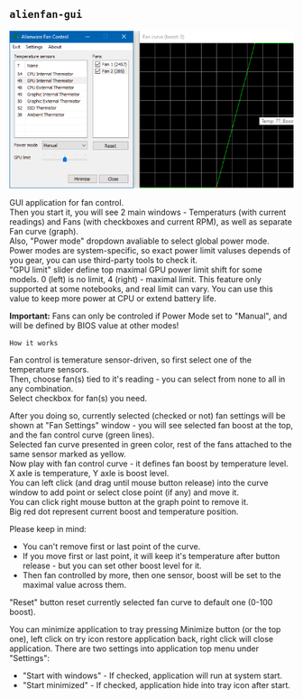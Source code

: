 ## `alienfan-gui`

![alienfan-gui](/Doc/img/alienfan.png?raw=true)

GUI application for fan control.  
Then you start it, you will see 2 main windows - Temperaturs (with current readings) and Fans (with checkboxes and current RPM), as well as separate Fan curve (graph).  
Also, "Power mode" dropdown avaliable to select global power mode. Power modes are system-specific, so exact power limit valuses depends of you gear, you can use third-party tools to check it.  
"GPU limit" slider define top maximal GPU power limit shift for some models. 0 (left) is no limit, 4 (right) - maximal limit. This feature only supported at some notebooks, and real limit can vary. You can use this value to keep more power at CPU or extend battery life.

**Important:** Fans can only be controled if Power Mode set to "Manual", and will be defined by BIOS value at other modes!

```
How it works
```

Fan control is temerature sensor-driven, so first select one of the temperature sensors.  
Then, choose fan(s) tied to it's reading - you can select from none to all in any combination.  
Select checkbox for fan(s) you need.

After you doing so, currently selected (checked or not) fan settings will be shown at "Fan Settings" window - you will see selected fan boost at the top, and the fan control curve (green lines).  
Selected fan curve presented in green color, rest of the fans attached to the same sensor marked as yellow.  
Now play with fan control curve - it defines fan boost by temperature level. X axle is temperature, Y axle is boost level.  
You can left click (and drag until mouse button release) into the curve window to add point or select close point (if any) and move it.  
You can click right mouse button at the graph point to remove it.  
Big red dot represent current boost and temperature position.  

Please keep in mind:
- You can't remove first or last point of the curve.
- If you move first or last point, it will keep it's temperature after button release - but you can set other boost level for it.
- Then fan controlled by more, then one sensor, boost will be set to the maximal value across them. 

"Reset" button reset currently selected fan curve to default one (0-100 boost).

You can minimize application to tray pressing Minimize button (or the top one), left click on try icon restore application back, right click will close application.
There are two settings into application top menu under "Settings":
- "Start with windows" - If checked, application will run at system start.
- "Start minimized" - If checked, application hide into tray icon after start.